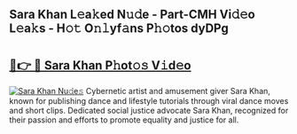 ## Sara Khan L𝚎a𝚔ed N𝚞𝚍e - Part-CMH Vi𝚍𝚎o L𝚎a𝚔s - H𝚘𝚝 O𝚗𝚕yf𝚊ns P𝚑𝚘tos dyDPg

# <h2><a href="http://kfa04ge.oniu.top/?m=Sara+Khan">🔗👉 🔴 Sara Khan P𝚑ot𝚘𝚜 V𝚒d𝚎o</a></h2>

[![Sara Khan Nu𝚍e𝚜](https://i.imgur.com/0qMVB7G.gif)](http://kfa04ge.oniu.top/?m=Sara+Khan)
Cybernetic artist and amusement giver Sara Khan, known for publishing dance and lifestyle tutorials through viral dance moves and short clips. Dedicated social justice advocate Sara Khan, recognized for their passion and efforts to promote equality and justice for all.  
